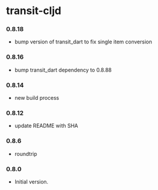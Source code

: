 # transit-cljd

### 0.8.18

- bump version of transit_dart to fix single item conversion

### 0.8.16

- bump transit_dart dependency to 0.8.88

### 0.8.14

- new build process

### 0.8.12

- update README with SHA

### 0.8.6

- roundtrip

### 0.8.0

- Initial version.